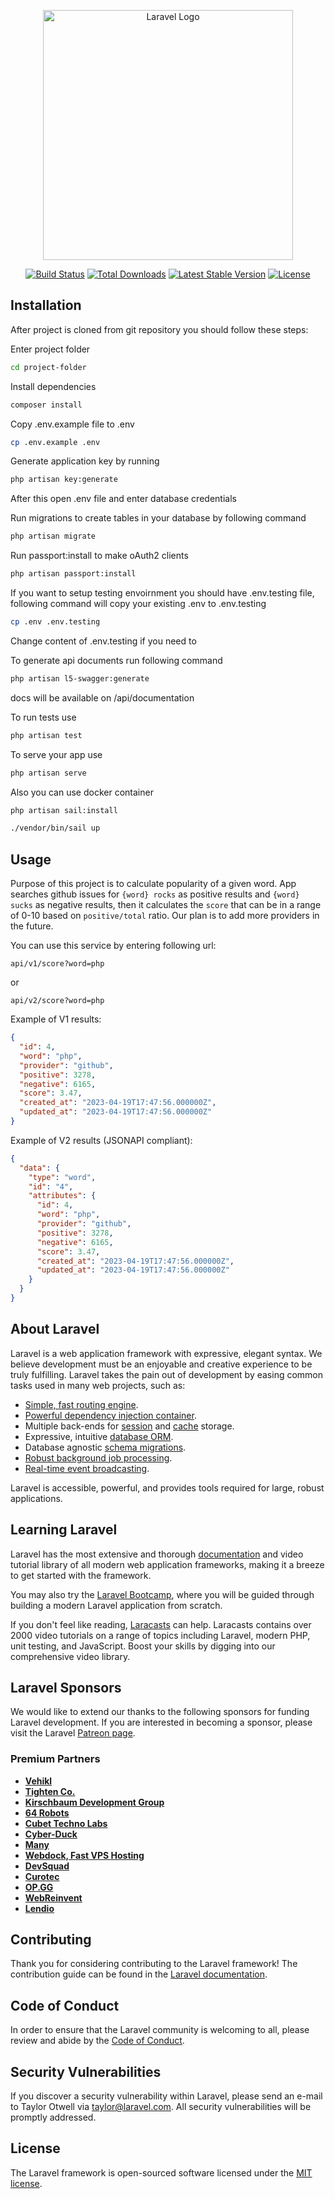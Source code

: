 <p align="center"><a href="https://laravel.com" target="_blank"><img src="https://raw.githubusercontent.com/laravel/art/master/logo-lockup/5%20SVG/2%20CMYK/1%20Full%20Color/laravel-logolockup-cmyk-red.svg" width="400" alt="Laravel Logo"></a></p>

<p align="center">
<a href="https://github.com/laravel/framework/actions"><img src="https://github.com/laravel/framework/workflows/tests/badge.svg" alt="Build Status"></a>
<a href="https://packagist.org/packages/laravel/framework"><img src="https://img.shields.io/packagist/dt/laravel/framework" alt="Total Downloads"></a>
<a href="https://packagist.org/packages/laravel/framework"><img src="https://img.shields.io/packagist/v/laravel/framework" alt="Latest Stable Version"></a>
<a href="https://packagist.org/packages/laravel/framework"><img src="https://img.shields.io/packagist/l/laravel/framework" alt="License"></a>
</p>

## Installation

After project is cloned from git repository you should follow these steps:

Enter project folder
```bash
cd project-folder
```
Install dependencies
```bash
composer install
```
Copy .env.example file to .env
```bash
cp .env.example .env
```
Generate application key by running
```bash
php artisan key:generate
```
After this open .env file and enter database credentials

Run migrations to create tables in your database by following command
```bash
php artisan migrate
```
Run passport:install to make oAuth2 clients
```bash
php artisan passport:install
```

If you want to setup testing envoirnment you should have .env.testing file, following command will copy your existing .env to .env.testing
```bash
cp .env .env.testing
```

Change content of .env.testing if you need to

To generate api documents run following command
```bash
php artisan l5-swagger:generate
```
docs will be available on /api/documentation

To run tests use
```bash
php artisan test
```

To serve your app use
```bash
php artisan serve
```

Also you can use docker container
```bash
php artisan sail:install

./vendor/bin/sail up
```

## Usage

Purpose of this project is to calculate popularity of a given word. App searches github issues for `{word}
rocks` as positive results and `{word} sucks` as negative results, then it calculates the `score` that can be in a range of 0-10 based on `positive/total` ratio. Our plan is to add more providers in the future.

You can use this service by entering following url:
```
api/v1/score?word=php
```
or
```
api/v2/score?word=php
```

Example of V1 results:
```json
{
  "id": 4,
  "word": "php",
  "provider": "github",
  "positive": 3278,
  "negative": 6165,
  "score": 3.47,
  "created_at": "2023-04-19T17:47:56.000000Z",
  "updated_at": "2023-04-19T17:47:56.000000Z"
}
```
Example of V2 results (JSONAPI compliant):
```json
{
  "data": {
    "type": "word",
    "id": "4",
    "attributes": {
      "id": 4,
      "word": "php",
      "provider": "github",
      "positive": 3278,
      "negative": 6165,
      "score": 3.47,
      "created_at": "2023-04-19T17:47:56.000000Z",
      "updated_at": "2023-04-19T17:47:56.000000Z"
    }
  }
}
```

## About Laravel

Laravel is a web application framework with expressive, elegant syntax. We believe development must be an enjoyable and creative experience to be truly fulfilling. Laravel takes the pain out of development by easing common tasks used in many web projects, such as:

- [Simple, fast routing engine](https://laravel.com/docs/routing).
- [Powerful dependency injection container](https://laravel.com/docs/container).
- Multiple back-ends for [session](https://laravel.com/docs/session) and [cache](https://laravel.com/docs/cache) storage.
- Expressive, intuitive [database ORM](https://laravel.com/docs/eloquent).
- Database agnostic [schema migrations](https://laravel.com/docs/migrations).
- [Robust background job processing](https://laravel.com/docs/queues).
- [Real-time event broadcasting](https://laravel.com/docs/broadcasting).

Laravel is accessible, powerful, and provides tools required for large, robust applications.

## Learning Laravel

Laravel has the most extensive and thorough [documentation](https://laravel.com/docs) and video tutorial library of all modern web application frameworks, making it a breeze to get started with the framework.

You may also try the [Laravel Bootcamp](https://bootcamp.laravel.com), where you will be guided through building a modern Laravel application from scratch.

If you don't feel like reading, [Laracasts](https://laracasts.com) can help. Laracasts contains over 2000 video tutorials on a range of topics including Laravel, modern PHP, unit testing, and JavaScript. Boost your skills by digging into our comprehensive video library.

## Laravel Sponsors

We would like to extend our thanks to the following sponsors for funding Laravel development. If you are interested in becoming a sponsor, please visit the Laravel [Patreon page](https://patreon.com/taylorotwell).

### Premium Partners

- **[Vehikl](https://vehikl.com/)**
- **[Tighten Co.](https://tighten.co)**
- **[Kirschbaum Development Group](https://kirschbaumdevelopment.com)**
- **[64 Robots](https://64robots.com)**
- **[Cubet Techno Labs](https://cubettech.com)**
- **[Cyber-Duck](https://cyber-duck.co.uk)**
- **[Many](https://www.many.co.uk)**
- **[Webdock, Fast VPS Hosting](https://www.webdock.io/en)**
- **[DevSquad](https://devsquad.com)**
- **[Curotec](https://www.curotec.com/services/technologies/laravel/)**
- **[OP.GG](https://op.gg)**
- **[WebReinvent](https://webreinvent.com/?utm_source=laravel&utm_medium=github&utm_campaign=patreon-sponsors)**
- **[Lendio](https://lendio.com)**

## Contributing

Thank you for considering contributing to the Laravel framework! The contribution guide can be found in the [Laravel documentation](https://laravel.com/docs/contributions).

## Code of Conduct

In order to ensure that the Laravel community is welcoming to all, please review and abide by the [Code of Conduct](https://laravel.com/docs/contributions#code-of-conduct).

## Security Vulnerabilities

If you discover a security vulnerability within Laravel, please send an e-mail to Taylor Otwell via [taylor@laravel.com](mailto:taylor@laravel.com). All security vulnerabilities will be promptly addressed.

## License

The Laravel framework is open-sourced software licensed under the [MIT license](https://opensource.org/licenses/MIT).
